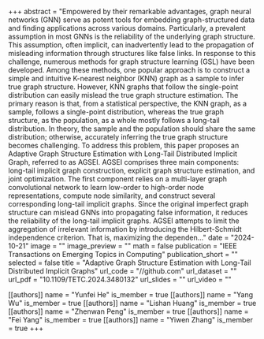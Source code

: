 +++
abstract = "Empowered by their remarkable advantages, graph neural networks (GNN) serve as potent tools for embedding graph-structured data and finding applications across various domains. Particularly, a prevalent assumption in most GNNs is the reliability of the underlying graph structure. This assumption, often implicit, can inadvertently lead to the propagation of misleading information through structures like false links. In response to this challenge, numerous methods for graph structure learning (GSL) have been developed. Among these methods, one popular approach is to construct a simple and intuitive K-nearest neighbor (KNN) graph as a sample to infer true graph structure. However, KNN graphs that follow the single-point distribution can easily mislead the true graph structure estimation. The primary reason is that, from a statistical perspective, the KNN graph, as a sample, follows a single-point distribution, whereas the true graph structure, as the population, as a whole mostly follows a long-tail distribution. In theory, the sample and the population should share the same distribution; otherwise, accurately inferring the true graph structure becomes challenging. To address this problem, this paper proposes an Adaptive Graph Structure Estimation with Long-Tail Distributed Implicit Graph, referred to as AGSEI. AGSEI comprises three main components: long-tail implicit graph construction, explicit graph structure estimation, and joint optimization. The first component relies on a multi-layer graph convolutional network to learn low-order to high-order node representations, compute node similarity, and construct several corresponding long-tail implicit graphs. Since the original imperfect graph structure can mislead GNNs into propagating false information, it reduces the reliability of the long-tail implicit graphs. AGSEI attempts to limit the aggregation of irrelevant information by introducing the Hilbert-Schmidt independence criterion. That is, maximizing the dependen..."
date = "2024-10-21"
image = ""
image_preview = ""
math = false
publication = "IEEE Transactions on Emerging Topics in Computing"
publication_short = ""
selected = false
title = "Adaptive Graph Structure Estimation with Long-Tail Distributed Implicit Graphs"
url_code = "//github.com"
url_dataset = ""
url_pdf = "10.1109/TETC.2024.3480132"
url_slides = ""
url_video = ""

[[authors]]
    name = "Yunfei He"
    is_member = true
[[authors]]
    name = "Yang Wu"
    is_member = true
[[authors]]
    name = "Lishan Huang"
    is_member = true
[[authors]]
    name = "Zhenwan Peng"
    is_member = true
[[authors]]
    name = "Fei Yang"
    is_member = true
[[authors]]
    name = "Yiwen Zhang"
    is_member = true
+++


<!-- You can add information in $\LaTeX$ and *Markdown* here. -->
